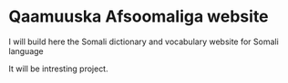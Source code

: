 # Qaamuuska Afsoomaliga website

I will build here the Somali dictionary and vocabulary website for Somali language 

It will be intresting project.